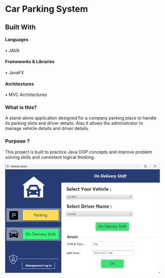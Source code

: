 # Car Parking System

## Built With
#### Languages

• JAVA <br>


#### Frameworks & Libraries

• JavaFX <br>

#### Architectures

• MVC Architectures <br>

### What is this?

A stand-alone application designed for a company parking place to handle its
parking slots and driver details. Also it allows the administrator to manage vehicle
details and driver details.

### Purpose ?

This project is built to practice Java OOP concepts and improve problem solving skills and consistent logical thinking.

![frontend ui](ScreanShot/carPaking_ScreanShot.png)